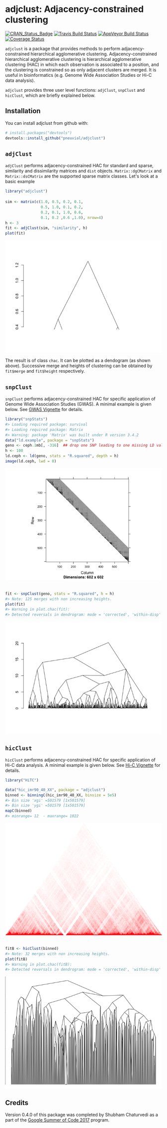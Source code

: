 
adjclust: Adjacency-constrained clustering
==========================================

[![CRAN\_Status\_Badge](http://www.r-pkg.org/badges/version/adjclust)](https://cran.r-project.org/package=adjclust) [![Travis Build Status](https://travis-ci.org/pneuvial/adjclust.svg?branch=develop)](https://travis-ci.org/pneuvial/adjclust) [![AppVeyor Build Status](https://ci.appveyor.com/api/projects/status/github/pneuvial/adjclust?branch=develop&svg=true)](https://ci.appveyor.com/project/pneuvial/adjclust) [![Coverage Status](https://img.shields.io/codecov/c/github/pneuvial/adjclust/develop.svg)](https://codecov.io/github/pneuvial/adjclust/branch/develop)

`adjclust` is a package that provides methods to perform adjacency-constrained hierarchical agglomerative clustering. Adjacency-constrained hierarchical agglomerative clustering is hierarchical agglomerative clustering (HAC) in which each observation is associated to a position, and the clustering is constrained so as only adjacent clusters are merged. It is useful in bioinformatics (e.g. Genome Wide Association Studies or Hi-C data analysis).

`adjclust` provides three user level functions: `adjClust`, `snpClust` and `hicClust`, which are briefly explained below.

Installation
------------

You can install adjclust from github with:

``` r
# install.packages("devtools")
devtools::install_github("pneuvial/adjclust")
```

`adjClust`
----------

`adjClust` performs adjacency-constrained HAC for standard and sparse, similarity and dissimilarity matrices and `dist` objects. `Matrix::dgCMatrix` and `Matrix::dsCMatrix` are the supported sparse matrix classes. Let's look at a basic example

``` r
library("adjclust")

sim <- matrix(c(1.0, 0.5, 0.2, 0.1,
                0.5, 1.0, 0.1, 0.2,
                0.2, 0.1, 1.0, 0.6,
                0.1, 0.2 ,0.6 ,1.0), nrow=4)
h <- 3
fit <- adjClust(sim, "similarity", h)
plot(fit)
```

![](man/figures/README-adjClust-1.png)

The result is of class `chac`. It can be plotted as a dendogram (as shown above). Successive merge and heights of clustering can be obtained by `fit$merge` and `fit$height` respectively.

`snpClust`
----------

`snpClust` performs adjacency-constrained HAC for specific application of Genome Wide Association Studies (GWAS). A minimal example is given below. See [GWAS Vignette](vignettes/snpClust.Rmd) for details.

``` r
library("snpStats")
#> Loading required package: survival
#> Loading required package: Matrix
#> Warning: package 'Matrix' was built under R version 3.4.2
data("ld.example", package = "snpStats")
geno <- ceph.1mb[, -316]  ## drop one SNP leading to one missing LD value
h <- 100
ld.ceph <- ld(geno, stats = "R.squared", depth = h)
image(ld.ceph, lwd = 0)
```

![](man/figures/README-snpClust-1.png)

``` r

fit <- snpClust(geno, stats = "R.squared", h = h)
#> Note: 125 merges with non increasing heights.
plot(fit)
#> Warning in plot.chac(fit): 
#> Detected reversals in dendrogram: mode = 'corrected', 'within-disp' or 'total-disp' might be more relevant.
```

![](man/figures/README-snpClust-2.png)

`hicClust`
----------

`hicClust` performs adjacency-constrained HAC for specific application of Hi-C data analysis. A minimal example is given below. See [Hi-C Vignette](vignettes/hicClust.Rmd) for details.

``` r
library("HiTC")
```

``` r
data("hic_imr90_40_XX", package = "adjclust")
binned <- binningC(hic_imr90_40_XX, binsize = 5e5)
#> Bin size 'xgi' =501579 [1x501579]
#> Bin size 'ygi' =501579 [1x501579]
mapC(binned)
#> minrange= 12  - maxrange= 1022
```

![](man/figures/README-hicClust-1.png)

``` r

fitB <- hicClust(binned)
#> Note: 32 merges with non increasing heights.
plot(fitB)
#> Warning in plot.chac(fitB): 
#> Detected reversals in dendrogram: mode = 'corrected', 'within-disp' or 'total-disp' might be more relevant.
```

![](man/figures/README-hicClust-2.png)

Credits
-------

Version 0.4.0 of this package was completed by Shubham Chaturvedi as a part of the [Google Summer of Code 2017](https://summerofcode.withgoogle.com/projects/#4961904920363008) program.
